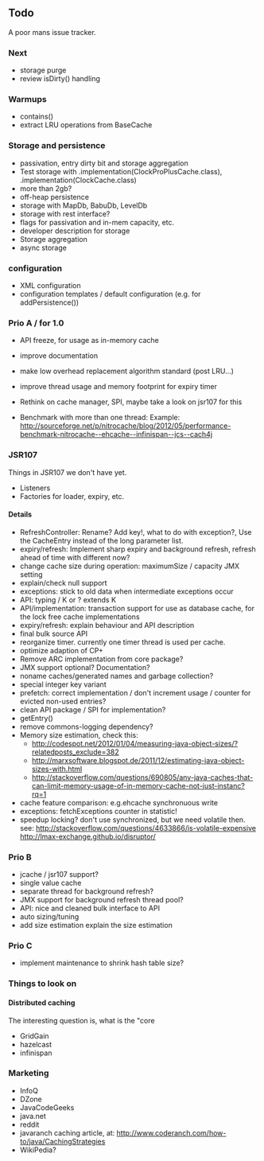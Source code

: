 ## Todo

A poor mans issue tracker.

### Next

  * storage purge
  * review isDirty() handling

### Warmups

  * contains()
  * extract LRU operations from BaseCache

### Storage and persistence

  * passivation, entry dirty bit and storage aggregation
  * Test storage with .implementation(ClockProPlusCache.class), .implementation(ClockCache.class)
  * more than 2gb?
  * off-heap persistence
  * storage with MapDb, BabuDb, LevelDb
  * storage with rest interface?
  * flags for passivation and in-mem capacity, etc.
  * developer description for storage
  * Storage aggregation
  * async storage

### configuration

  * XML configuration
  * configuration templates / default configuration (e.g. for addPersistence())

### Prio A / for 1.0

  * API freeze, for usage as in-memory cache
  * improve documentation
  * make low overhead replacement algorithm standard (post LRU...)
  * improve thread usage and memory footprint for expiry timer
  * Rethink on cache manager, SPI, maybe take a look on jsr107 for this

  * Benchmark with more than one thread:
    Example: http://sourceforge.net/p/nitrocache/blog/2012/05/performance-benchmark-nitrocache--ehcache--infinispan--jcs--cach4j
    
### JSR107

Things in JSR107 we don't have yet.

  * Listeners
  * Factories for loader, expiry, etc.

#### Details

  * RefreshController: Rename? Add key!, what to do with exception?, 
    Use the CacheEntry instead of the long parameter list.
  * expiry/refresh: Implement sharp expiry and background refresh, refresh ahead of time with different now?
  * change cache size during operation: maximumSize / capacity JMX setting
  * explain/check null support
  * exceptions: stick to old data when intermediate exceptions occur
  * API: typing / K or ? extends K
  * API/implementation: transaction support for use as database cache, for the lock free cache implementations
  * expiry/refresh: explain behaviour and API description
  * final bulk source API
  * reorganize timer. currently one timer thread is used per cache.
  * optimize adaption of CP+
  * Remove ARC implementation from core package?
  * JMX support optional? Documentation?
  * noname caches/generated names and garbage collection?
  * special integer key variant
  * prefetch: correct implementation / don't increment usage / counter for evicted non-used entries?
  * clean API package / SPI for implementation?
  * getEntry()
  * remove commons-logging dependency?
  * Memory size estimation, check this:
    * http://codespot.net/2012/01/04/measuring-java-object-sizes/?relatedposts_exclude=382
    * http://marxsoftware.blogspot.de/2011/12/estimating-java-object-sizes-with.html
    * http://stackoverflow.com/questions/690805/any-java-caches-that-can-limit-memory-usage-of-in-memory-cache-not-just-instanc?rq=1
  * cache feature comparison: e.g.ehcache synchronuous write
  * exceptions: fetchExceptions counter in statistic!
  * speedup locking? don't use synchronized, but we need volatile then. see:
    http://stackoverflow.com/questions/4633866/is-volatile-expensive
    http://lmax-exchange.github.io/disruptor/
    

### Prio B

  * jcache / jsr107 support?
  * single value cache
  * separate thread for background refresh?
  * JMX support for background refresh thread pool?
  * API: nice and cleaned bulk interface to API
  * auto sizing/tuning
  * add size estimation explain the size estimation

### Prio C

  * implement maintenance to shrink hash table size?

### Things to look on

#### Distributed caching

The interesting question is, what is the "core

  * GridGain
  * hazelcast
  * infinispan
  
### Marketing 

  * InfoQ
  * DZone
  * JavaCodeGeeks
  * java.net
  * reddit
  * javaranch caching article, at: http://www.coderanch.com/how-to/java/CachingStrategies
  * WikiPedia?

  